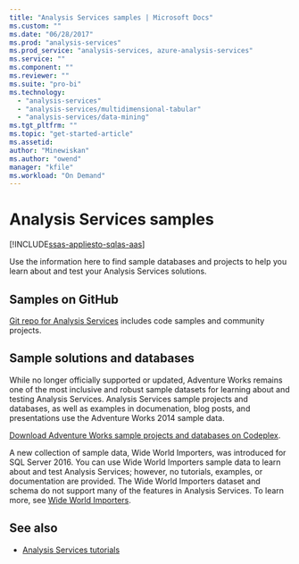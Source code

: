 ```yaml
---
title: "Analysis Services samples | Microsoft Docs"
ms.custom: ""
ms.date: "06/28/2017"
ms.prod: "analysis-services"
ms.prod_service: "analysis-services, azure-analysis-services"
ms.service: ""
ms.component: ""
ms.reviewer: ""
ms.suite: "pro-bi"
ms.technology: 
  - "analysis-services"
  - "analysis-services/multidimensional-tabular"
  - "analysis-services/data-mining"
ms.tgt_pltfrm: ""
ms.topic: "get-started-article"
ms.assetid: 
author: "Minewiskan"
ms.author: "owend"
manager: "kfile"
ms.workload: "On Demand"
---
```

# Analysis Services samples
[!INCLUDE[ssas-appliesto-sqlas-aas](../includes/ssas-appliesto-sqlas-aas.md)]

  Use the information here to find sample databases and projects to help you learn about and test your Analysis Services solutions.
  

## Samples on GitHub

[Git repo for Analysis Services](https://github.com/Microsoft/Analysis-Services) includes code samples and community projects.

## Sample solutions and databases  

While no longer officially supported or updated, Adventure Works remains one of the most inclusive and robust sample datasets for learning about and testing Analysis Services. Analysis Services sample projects and databases, as well as examples in documenation, blog posts, and presentations use the Adventure Works 2014 sample data.

[Download Adventure Works sample projects and databases on Codeplex](https://msftdbprodsamples.codeplex.com/releases/view/125550).

A new collection of sample data, Wide World Importers, was introduced for SQL Server 2016. You can use Wide World Importers sample data to learn about and test Analysis Services; however, no tutorials, examples, or documentation are provided. The Wide World Importers dataset and schema do not support many of the features in Analysis Services. To learn more, see [Wide World Importers](https://msdn.microsoft.com/library/mt734199).


  
## See also  
*   [Analysis Services tutorials](../analysis-services/analysis-services-tutorials-ssas.md)

  
  
